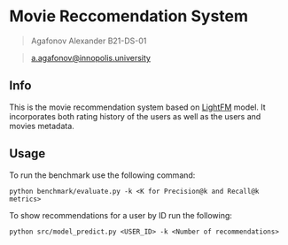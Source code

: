 # Movie Reccomendation System
>Agafonov Alexander B21-DS-01

>a.agafonov@innopolis.university

## Info

This is the movie recommendation system based on [LightFM](https://making.lyst.com/lightfm/docs/home.html) model. It incorporates both rating history of the users as well as the users and movies metadata.

## Usage



To run the benchmark use the following command:

```python benchmark/evaluate.py -k <K for Precision@k and Recall@k metrics>```

To show recommendations for a user by ID run the following:

```python src/model_predict.py <USER_ID> -k <Number of recommendations>```